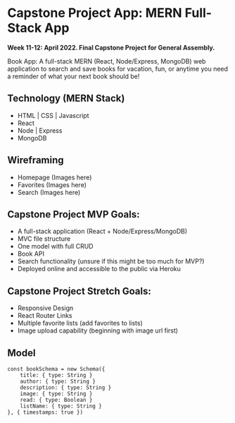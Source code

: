 # Capstone Project App: MERN Full-Stack App

**Week 11-12: April 2022. Final Capstone Project for General Assembly.**

Book App: A full-stack MERN (React, Node/Express, MongoDB) web application to search and save books for vacation, fun, or anytime you need a reminder of what your next book should be!

<!-- App name ideas: Bookasauraus Recs, BookWorm, Book-Hook-Up, .ReadMe -->
<!-- ## Deployed Website

Hosted via Heroku:  -->


## Technology (MERN Stack)

- HTML | CSS | Javascript
- React
- Node | Express
- MongoDB


<!-- ## Repositories
    - Front-End: 
    - Back-End:  -->

<!-- 
## User Stories

- Homepage shows app features and links to login or register an account.
- User can create a new account and/or login.
- User can add plants to their "My Plants" section, creating a name, adding plant type, image url, room name, window direction, and notes about plant.
- Once a plant is added, user can edit or delete plant.
- User can complete watering tasks in their "My Tasks" section, as they are auto-generated after creating a new plant.
- User can add a plant status for any plant, adding status date, plant health (poor/good/excellent), and notes. Status can be edited or deleted. -->


## Wireframing

- Homepage (Images here)
- Favorites (Images here)
- Search (Images here)



## Capstone Project MVP Goals:

- A full-stack application (React + Node/Express/MongoDB)
- MVC file structure
- One model with full CRUD 
- Book API
- Search functionality (unsure if this might be too much for MVP?)
- Deployed online and accessible to the public via Heroku


## Capstone Project Stretch Goals:

- Responsive Design
- React Router Links
- Multiple favorite lists (add favorites to lists)
- Image upload capability (beginning with image url first)


## Model

``` 
const bookSchema = new Schema({
    title: { type: String }
    author: { type: String }
    description: { type: String }
    image: { type: String }
    read: { type: Boolean }
    listName: { type: String }
}, { timestamps: true })
```
